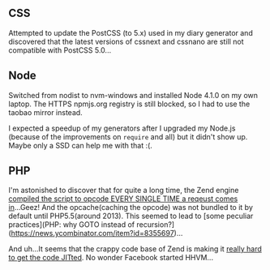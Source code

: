 ## CSS

Attempted to update the PostCSS (to 5.x) used in my diary generator and discovered that the latest versions of cssnext and cssnano are still not compatible with PostCSS 5.0...

## Node

Switched from nodist to nvm-windows and installed Node 4.1.0 on my own laptop. The HTTPS npmjs.org registry is still blocked, so I had to use the taobao mirror instead.

I expected a speedup of my generators after I upgraded my Node.js (because of the improvements on `require` and all) but it didn't show up. Maybe only a SSD can help me with that :(.

## PHP

I'm astonished to discover that for quite a long time, the Zend engine [compiled the script to opcode EVERY SINGLE TIME a reqeust comes in](https://en.wikipedia.org/wiki/PHP#Implementations)...Geez! And the opcache(caching the opcode) was not bundled to it by default until PHP5.5(around 2013). This seemed to lead to [some peculiar practices](PHP: why GOTO instead of recursion?](https://news.ycombinator.com/item?id=8355697)...

And uh...It seems that the crappy code base of Zend is making it [really hard to get the code JITted](https://news.ycombinator.com/item?id=9122195). No wonder Facebook started HHVM...